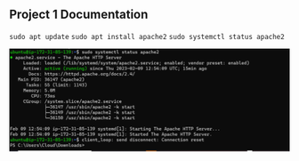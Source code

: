 ## Project 1 Documentation

`sudo apt update`
`sudo apt install apache2`
`sudo systemctl status apache2`

![status apache2 image](./images/Apache%20status.PNG)